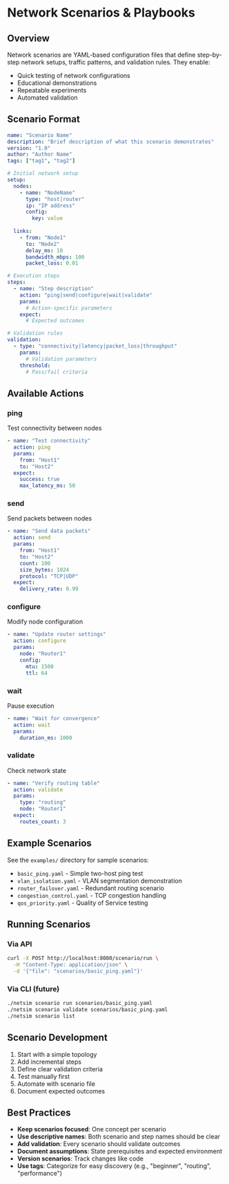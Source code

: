 # Network Scenarios & Playbooks

## Overview
Network scenarios are YAML-based configuration files that define step-by-step network setups, traffic patterns, and validation rules. They enable:
- Quick testing of network configurations
- Educational demonstrations
- Repeatable experiments
- Automated validation

## Scenario Format

```yaml
name: "Scenario Name"
description: "Brief description of what this scenario demonstrates"
version: "1.0"
author: "Author Name"
tags: ["tag1", "tag2"]

# Initial network setup
setup:
  nodes:
    - name: "NodeName"
      type: "host|router"
      ip: "IP address"
      config:
        key: value
  
  links:
    - from: "Node1"
      to: "Node2"
      delay_ms: 10
      bandwidth_mbps: 100
      packet_loss: 0.01

# Execution steps
steps:
  - name: "Step description"
    action: "ping|send|configure|wait|validate"
    params:
      # Action-specific parameters
    expect:
      # Expected outcomes

# Validation rules
validation:
  - type: "connectivity|latency|packet_loss|throughput"
    params:
      # Validation parameters
    threshold:
      # Pass/fail criteria
```

## Available Actions

### ping
Test connectivity between nodes
```yaml
- name: "Test connectivity"
  action: ping
  params:
    from: "Host1"
    to: "Host2"
  expect:
    success: true
    max_latency_ms: 50
```

### send
Send packets between nodes
```yaml
- name: "Send data packets"
  action: send
  params:
    from: "Host1"
    to: "Host2"
    count: 100
    size_bytes: 1024
    protocol: "TCP|UDP"
  expect:
    delivery_rate: 0.99
```

### configure
Modify node configuration
```yaml
- name: "Update router settings"
  action: configure
  params:
    node: "Router1"
    config:
      mtu: 1500
      ttl: 64
```

### wait
Pause execution
```yaml
- name: "Wait for convergence"
  action: wait
  params:
    duration_ms: 1000
```

### validate
Check network state
```yaml
- name: "Verify routing table"
  action: validate
  params:
    type: "routing"
    node: "Router1"
  expect:
    routes_count: 3
```

## Example Scenarios

See the `examples/` directory for sample scenarios:
- `basic_ping.yaml` - Simple two-host ping test
- `vlan_isolation.yaml` - VLAN segmentation demonstration
- `router_failover.yaml` - Redundant routing scenario
- `congestion_control.yaml` - TCP congestion handling
- `qos_priority.yaml` - Quality of Service testing

## Running Scenarios

### Via API
```bash
curl -X POST http://localhost:8080/scenario/run \
  -H "Content-Type: application/json" \
  -d '{"file": "scenarios/basic_ping.yaml"}'
```

### Via CLI (future)
```bash
./netsim scenario run scenarios/basic_ping.yaml
./netsim scenario validate scenarios/basic_ping.yaml
./netsim scenario list
```

## Scenario Development

1. Start with a simple topology
2. Add incremental steps
3. Define clear validation criteria
4. Test manually first
5. Automate with scenario file
6. Document expected outcomes

## Best Practices

- **Keep scenarios focused**: One concept per scenario
- **Use descriptive names**: Both scenario and step names should be clear
- **Add validation**: Every scenario should validate outcomes
- **Document assumptions**: State prerequisites and expected environment
- **Version scenarios**: Track changes like code
- **Use tags**: Categorize for easy discovery (e.g., "beginner", "routing", "performance")
